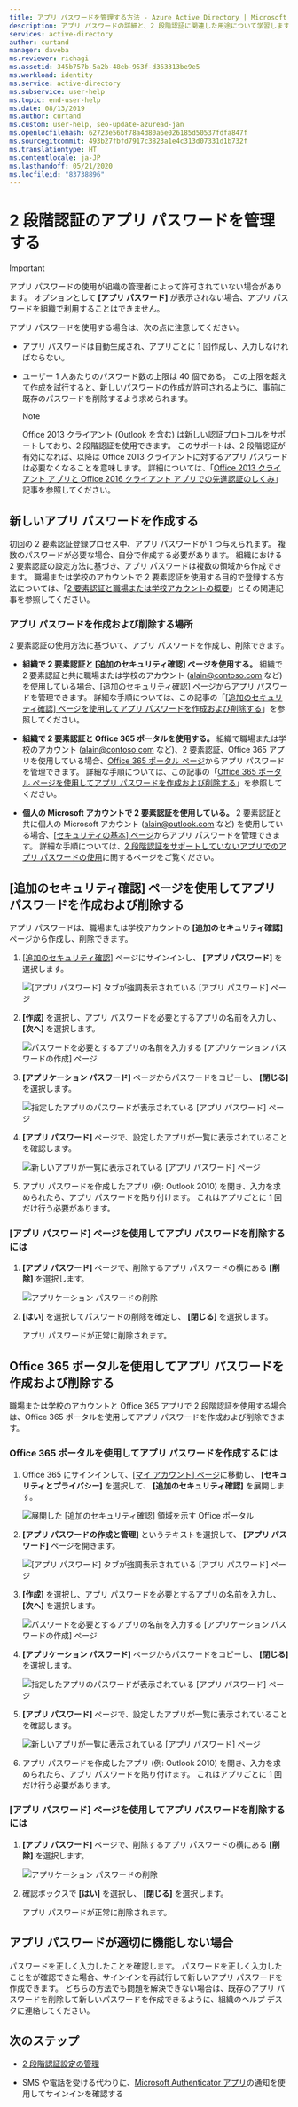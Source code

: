 ```yaml
---
title: アプリ パスワードを管理する方法 - Azure Active Directory | Microsoft Docs
description: アプリ パスワードの詳細と、2 段階認証に関連した用途について学習します。
services: active-directory
author: curtand
manager: daveba
ms.reviewer: richagi
ms.assetid: 345b757b-5a2b-48eb-953f-d363313be9e5
ms.workload: identity
ms.service: active-directory
ms.subservice: user-help
ms.topic: end-user-help
ms.date: 08/13/2019
ms.author: curtand
ms.custom: user-help, seo-update-azuread-jan
ms.openlocfilehash: 62723e56bf78a4d80a6e026185d50537fdfa847f
ms.sourcegitcommit: 493b27fbfd7917c3823a1e4c313d07331d1b732f
ms.translationtype: HT
ms.contentlocale: ja-JP
ms.lasthandoff: 05/21/2020
ms.locfileid: "83738896"
---
```

# <a name="manage-app-passwords-for-two-step-verification"></a>2 段階認証のアプリ パスワードを管理する

>[!Important]
>アプリ パスワードの使用が組織の管理者によって許可されていない場合があります。 オプションとして **[アプリ パスワード]** が表示されない場合、アプリ パスワードを組織で利用することはできません。

アプリ パスワードを使用する場合は、次の点に注意してください。

- アプリ パスワードは自動生成され、アプリごとに 1 回作成し、入力しなければならない。

- ユーザー 1 人あたりのパスワード数の上限は 40 個である。 この上限を超えて作成を試行すると、新しいパスワードの作成が許可されるように、事前に既存のパスワードを削除するよう求められます。

    >[!Note]
    >Office 2013 クライアント (Outlook を含む) は新しい認証プロトコルをサポートしており、2 段階認証を使用できます。 このサポートは、2 段階認証が有効になれば、以降は Office 2013 クライアントに対するアプリ パスワードは必要なくなることを意味します。 詳細については、「[Office 2013 クライアント アプリと Office 2016 クライアント アプリでの先進認証のしくみ](https://support.office.com/article/how-modern-authentication-works-for-office-2013-and-office-2016-client-apps-e4c45989-4b1a-462e-a81b-2a13191cf517)」記事を参照してください。

## <a name="create-new-app-passwords"></a>新しいアプリ パスワードを作成する

初回の 2 要素認証登録プロセス中、アプリ パスワードが 1 つ与えられます。 複数のパスワードが必要な場合、自分で作成する必要があります。 組織における 2 要素認証の設定方法に基づき、アプリ パスワードは複数の領域から作成できます。 職場または学校のアカウントで 2 要素認証を使用する目的で登録する方法については、「[2 要素認証と職場または学校アカウントの概要](multi-factor-authentication-end-user-first-time.md)」とその関連記事を参照してください。

### <a name="where-to-create-and-delete-your-app-passwords"></a>アプリ パスワードを作成および削除する場所

2 要素認証の使用方法に基づいて、アプリ パスワードを作成し、削除できます。

- **組織で 2 要素認証と [追加のセキュリティ確認] ページを使用する。** 組織で 2 要素認証と共に職場または学校のアカウント (alain@contoso.com など) を使用している場合、[[追加のセキュリティ確認] ページ](https://account.activedirectory.windowsazure.com/Proofup.aspx)からアプリ パスワードを管理できます。 詳細な手順については、この記事の「[[追加のセキュリティ確認] ページを使用してアプリ パスワードを作成および削除する](#create-and-delete-app-passwords-from-the-additional-security-verification-page)」を参照してください。

- **組織で 2 要素認証と Office 365 ポータルを使用する。** 組織で職場または学校のアカウント (alain@contoso.com など)、2 要素認証、Office 365 アプリを使用している場合、[Office 365 ポータル ページ](https://www.office.com)からアプリ パスワードを管理できます。 詳細な手順については、この記事の「[Office 365 ポータル ページを使用してアプリ パスワードを作成および削除する](#create-and-delete-app-passwords-using-the-office-365-portal)」を参照してください。

- **個人の Microsoft アカウントで 2 要素認証を使用している。** 2 要素認証と共に個人の Microsoft アカウント (alain@outlook.com など) を使用している場合、[[セキュリティの基本] ページ](https://account.microsoft.com/security/)からアプリ パスワードを管理できます。 詳細な手順については、[2 段階認証をサポートしていないアプリでのアプリ パスワードの使用](https://support.microsoft.com/help/12409/microsoft-account-app-passwords-and-two-step-verification)に関するページをご覧ください。

## <a name="create-and-delete-app-passwords-from-the-additional-security-verification-page"></a>[追加のセキュリティ確認] ページを使用してアプリ パスワードを作成および削除する

アプリ パスワードは、職場または学校アカウントの **[追加のセキュリティ確認]** ページから作成し、削除できます。

1. [[追加のセキュリティ確認]](https://account.activedirectory.windowsazure.com/Proofup.aspx) ページにサインインし、 **[アプリ パスワード]** を選択します。

    ![[アプリ パスワード] タブが強調表示されている [アプリ パスワード] ページ](media/multi-factor-authentication-end-user-app-passwords/mfa-app-passwords-page.png)

2. **[作成]** を選択し、アプリ パスワードを必要とするアプリの名前を入力し、 **[次へ]** を選択します。

    ![パスワードを必要とするアプリの名前を入力する [アプリケーション パスワードの作成] ページ](media/multi-factor-authentication-end-user-app-passwords/mfa-create-app-password-page.png)

3. **[アプリケーション パスワード]** ページからパスワードをコピーし、 **[閉じる]** を選択します。

    ![指定したアプリのパスワードが表示されている [アプリ パスワード] ページ](media/multi-factor-authentication-end-user-app-passwords/mfa-your-app-password-page.png)

4. **[アプリ パスワード]** ページで、設定したアプリが一覧に表示されていることを確認します。

     ![新しいアプリが一覧に表示されている [アプリ パスワード] ページ](media/multi-factor-authentication-end-user-app-passwords/mfa-app-passwords-page-with-new-password.png)  

5. アプリ パスワードを作成したアプリ (例: Outlook 2010) を開き、入力を求められたら、アプリ パスワードを貼り付けます。 これはアプリごとに 1 回だけ行う必要があります。

### <a name="to-delete-an-app-password-using-the-app-passwords-page"></a>[アプリ パスワード] ページを使用してアプリ パスワードを削除するには

1. **[アプリ パスワード]** ページで、削除するアプリ パスワードの横にある **[削除]** を選択します。

   ![アプリケーション パスワードの削除](media/multi-factor-authentication-end-user-app-passwords/mfa-app-passwords-page-delete.png)

2. **[はい]** を選択してパスワードの削除を確定し、 **[閉じる]** を選択します。

    アプリ パスワードが正常に削除されます。

## <a name="create-and-delete-app-passwords-using-the-office-365-portal"></a>Office 365 ポータルを使用してアプリ パスワードを作成および削除する

職場または学校のアカウントと Office 365 アプリで 2 段階認証を使用する場合は、Office 365 ポータルを使用してアプリ パスワードを作成および削除できます。

### <a name="to-create-app-passwords-using-the-office-365-portal"></a>Office 365 ポータルを使用してアプリ パスワードを作成するには

1. Office 365 にサインインして、[[マイ アカウント] ページ](https://portal.office.com)に移動し、 **[セキュリティとプライバシー]** を選択して、 **[追加のセキュリティ確認]** を展開します。

    ![展開した [追加のセキュリティ確認] 領域を示す Office ポータル](media/multi-factor-authentication-end-user-app-passwords/mfa-app-passwords-o365-my-account-page.png)

2. **[アプリ パスワードの作成と管理]** というテキストを選択して、 **[アプリ パスワード]** ページを開きます。

    ![[アプリ パスワード] タブが強調表示されている [アプリ パスワード] ページ](media/multi-factor-authentication-end-user-app-passwords/mfa-app-passwords-page.png)

3. **[作成]** を選択し、アプリ パスワードを必要とするアプリの名前を入力し、 **[次へ]** を選択します。

    ![パスワードを必要とするアプリの名前を入力する [アプリケーション パスワードの作成] ページ](media/multi-factor-authentication-end-user-app-passwords/mfa-create-app-password-page.png)

4. **[アプリケーション パスワード]** ページからパスワードをコピーし、 **[閉じる]** を選択します。

    ![指定したアプリのパスワードが表示されている [アプリ パスワード] ページ](media/multi-factor-authentication-end-user-app-passwords/mfa-your-app-password-page.png)

5. **[アプリ パスワード]** ページで、設定したアプリが一覧に表示されていることを確認します。

     ![新しいアプリが一覧に表示されている [アプリ パスワード] ページ](media/multi-factor-authentication-end-user-app-passwords/mfa-app-passwords-page-with-new-password.png)  

6. アプリ パスワードを作成したアプリ (例: Outlook 2010) を開き、入力を求められたら、アプリ パスワードを貼り付けます。 これはアプリごとに 1 回だけ行う必要があります。

### <a name="to-delete-app-passwords-using-the-app-passwords-page"></a>[アプリ パスワード] ページを使用してアプリ パスワードを削除するには

1. **[アプリ パスワード]** ページで、削除するアプリ パスワードの横にある **[削除]** を選択します。

   ![アプリケーション パスワードの削除](media/multi-factor-authentication-end-user-app-passwords/mfa-app-passwords-page-delete.png)

2. 確認ボックスで **[はい]** を選択し、 **[閉じる]** を選択します。

    アプリ パスワードが正常に削除されます。

## <a name="if-your-app-passwords-arent-working-properly"></a>アプリ パスワードが適切に機能しない場合

パスワードを正しく入力したことを確認します。 パスワードを正しく入力したことをが確認できた場合、サインインを再試行して新しいアプリ パスワードを作成できます。 どちらの方法でも問題を解決できない場合は、既存のアプリ パスワードを削除して新しいパスワードを作成できるように、組織のヘルプ デスクに連絡してください。

## <a name="next-steps"></a>次のステップ

- [2 段階認証設定の管理](multi-factor-authentication-end-user-manage-settings.md)

- SMS や電話を受ける代わりに、[Microsoft Authenticator アプリ](user-help-auth-app-download-install.md)の通知を使用してサインインを確認する
